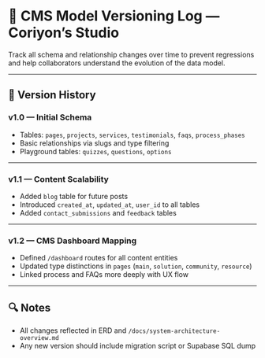 # 📘 CMS Model Versioning Log — Coriyon’s Studio

Track all schema and relationship changes over time to prevent regressions and help collaborators understand the evolution of the data model.

---

## 🧾 Version History

### v1.0 — Initial Schema
- Tables: `pages`, `projects`, `services`, `testimonials`, `faqs`, `process_phases`
- Basic relationships via slugs and type filtering
- Playground tables: `quizzes`, `questions`, `options`

---

### v1.1 — Content Scalability
- Added `blog` table for future posts
- Introduced `created_at`, `updated_at`, `user_id` to all tables
- Added `contact_submissions` and `feedback` tables

---

### v1.2 — CMS Dashboard Mapping
- Defined `/dashboard` routes for all content entities
- Updated type distinctions in `pages` (`main`, `solution`, `community`, `resource`)
- Linked process and FAQs more deeply with UX flow

---

## 🔍 Notes
- All changes reflected in ERD and `/docs/system-architecture-overview.md`
- Any new version should include migration script or Supabase SQL dump